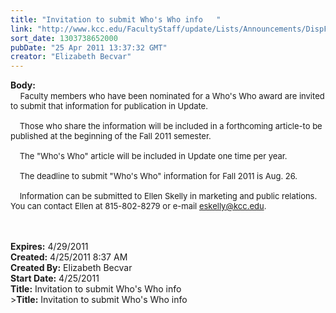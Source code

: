 ```yaml
---
title: "Invitation to submit Who's Who info   "
link: "http://www.kcc.edu/FacultyStaff/update/Lists/Announcements/DispForm.aspx?ID=244"
sort_date: 1303738652000
pubDate: "25 Apr 2011 13:37:32 GMT"
creator: "Elizabeth Becvar"
---
```


<div><b>Body:</b> <div class=ExternalClassD799ECFFE3BC46768C9493EFA9789DCE><div>   <font size=2> Faculty members who have been nominated for a Who's Who award are invited to submit that information for publication in Update.</font></div><font size=2>
<div><br>    Those who share the information will be included in a forthcoming article-to be published at the beginning of the Fall 2011 semester. </div>
<div><br>    The &quot;Who's Who&quot; article will be included in Update one time per year.</div>
<div><br>    The deadline to submit &quot;Who's Who&quot; information for Fall 2011 is Aug. 26. </div>
<div><br>    Information can be submitted to Ellen Skelly in marketing and public relations. You can contact Ellen at 815-802-8279 or e-mail </font><a href="mailto:eskelly@kcc.edu"><font size=2>eskelly@kcc.edu</font></a><font size=2>. <br>   <br> <br>    </font></div></div></div>
<div><b>Expires:</b> 4/29/2011</div>
<div><b>Created:</b> 4/25/2011 8:37 AM</div>
<div><b>Created By:</b> Elizabeth Becvar</div>
<div><b>Start Date:</b> 4/25/2011</div>
<div><b>Title:</b> Invitation to submit Who&#39;s Who info   </div>
><b>Title:</b> Invitation to submit Who&#39;s Who info</div>
